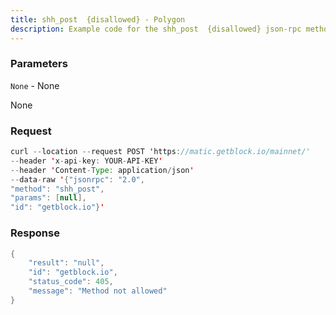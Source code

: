 ```yaml
---
title: shh_post  {disallowed} - Polygon
description: Example code for the shh_post  {disallowed} json-rpc method. Сomplete guide on how to use shh_post  {disallowed} json-rpc in GetBlock.io Web3 documentation.
---
```


### Parameters


`None` - None

None

### Request

``` java
curl --location --request POST 'https://matic.getblock.io/mainnet/' 
--header 'x-api-key: YOUR-API-KEY' 
--header 'Content-Type: application/json' 
--data-raw '{"jsonrpc": "2.0",
"method": "shh_post",
"params": [null],
"id": "getblock.io"}'
```

###  Response

``` java
{
    "result": "null",
    "id": "getblock.io",
    "status_code": 405,
    "message": "Method not allowed"
}
```

